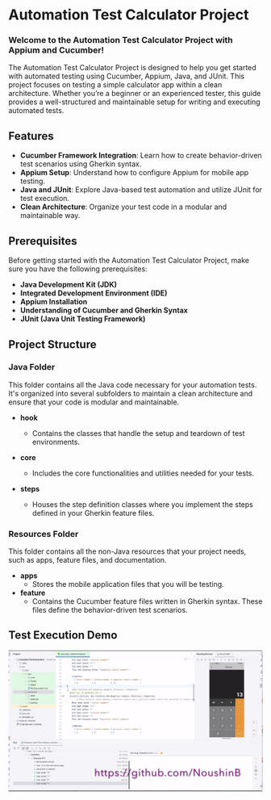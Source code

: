 # Automation Test Calculator Project
### Welcome to the Automation Test Calculator Project with Appium and Cucumber!   
The Automation Test Calculator Project is designed to help you get started with automated testing using Cucumber, Appium, Java, and JUnit. This project focuses on testing a simple calculator app within a clean architecture. Whether you’re a beginner or an experienced tester, this guide provides a well-structured and maintainable setup for writing and executing automated tests.

## Features
- **Cucumber Framework Integration**: Learn how to create behavior-driven test scenarios using Gherkin syntax.
- **Appium Setup**: Understand how to configure Appium for mobile app testing.
- **Java and JUnit**: Explore Java-based test automation and utilize JUnit for test execution.
- **Clean Architecture**: Organize your test code in a modular and maintainable way.
## Prerequisites
Before getting started with the Automation Test Calculator Project, make sure you have the following prerequisites:

- **Java Development Kit (JDK)**
- **Integrated Development Environment (IDE)**
- **Appium Installation**
- **Understanding of Cucumber and Gherkin Syntax**
- **JUnit (Java Unit Testing Framework)**

## Project Structure

### Java Folder

This folder contains all the Java code necessary for your automation tests. It's organized into several subfolders to maintain a clean architecture and ensure that your code is modular and maintainable.

- **hook**
    - Contains the classes that handle the setup and teardown of test environments.

- **core**
    - Includes the core functionalities and utilities needed for your tests.

- **steps**
    - Houses the step definition classes where you implement the steps defined in your Gherkin feature files.
      
### Resources Folder

This folder contains all the non-Java resources that your project needs, such as apps, feature files, and documentation.

- **apps**
    - Stores the mobile application files that you will be testing.
- **feature**
    - Contains the Cucumber feature files written in Gherkin syntax. These files define the behavior-driven test scenarios.

## Test Execution Demo
    

[![Watch the calculator automation test appium DEMO](https://github.com/NoushinB/Appium-Calculator-Test-Automation/blob/master/src/test/resources/documents/calculator_demo.JPG?raw=true)](https://youtu.be/wbETwOgn2KQ)











